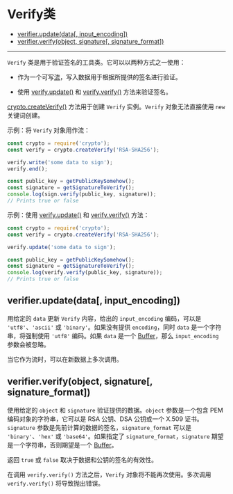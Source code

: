 # Verify类

* [verifier.update(data[, input_encoding])](#verifierupdatedata-inputencoding)
* [verifier.verify(object, signature[, signature_format])](#verifierverifyobject-signature-signatureformat)

--------------------------------------------------

`Verify` 类是用于验证签名的工具类。它可以以两种方式之一使用：

* 作为一个可写[流](../stream/)，写入数据用于根据所提供的签名进行验证。

* 使用 [verify.update()](#verifierupdatedata-inputencoding) 和 [verify.verify()](#verifierverifyobject-signature-signatureformat) 方法来验证签名。

[crypto.createVerify()](./crypto.md#cryptocreateverifyalgorithm) 方法用于创建 `Verify` 实例。`Verify` 对象无法直接使用 `new` 关键词创建。

示例：将 `Verify` 对象用作流：

``` javascript
const crypto = require('crypto');
const verify = crypto.createVerify('RSA-SHA256');

verify.write('some data to sign');
verify.end();

const public_key = getPublicKeySomehow();
const signature = getSignatureToVerify();
console.log(sign.verify(public_key, signature));
// Prints true or false
```

示例：使用 [verify.update()](#verifierupdatedata-inputencoding) 和 [verify.verify()](#verifierverifyobject-signature-signatureformat) 方法：

``` javascript
const crypto = require('crypto');
const verify = crypto.createVerify('RSA-SHA256');

verify.update('some data to sign');

const public_key = getPublicKeySomehow();
const signature = getSignatureToVerify();
console.log(verify.verify(public_key, signature));
// Prints true or false
```


## verifier.update(data[, input_encoding])

用给定的 `data` 更新 `Verify` 内容，给出的 `input_encoding` 编码，可以是 `'utf8'`、`'ascii'` 或 `'binary'`。如果没有提供 `encoding`，同时 `data` 是一个字符串，将强制使用 `'utf8'` 编码。如果 `data` 是一个 [Buffer](../buffer/)，那么 `input_encoding` 参数会被忽略。

当它作为流时，可以在新数据上多次调用。


## verifier.verify(object, signature[, signature_format])

使用给定的 `object` 和 `signature` 验证提供的数据。`object` 参数是一个包含 PEM 编码对象的字符串，它可以是 RSA 公钥、DSA 公钥或一个 X.509 证书。`signature` 参数是先前计算的数据的签名，`signature_format` 可以是 `'binary'`、`'hex'` 或 `'base64'`。如果指定了 `signature_format`，`signature` 期望是一个字符串，否则期望是一个 [Buffer](../buffer/)。

返回 `true` 或 `false` 取决于数据和公钥的签名的有效性。

在调用 `verify.verify()` 方法之后，`Verify` 对象将不能再次使用。多次调用 `verify.verify()` 将导致抛出错误。